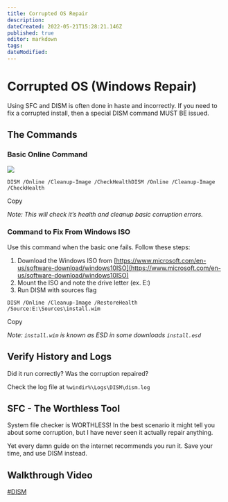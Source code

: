 ```yaml
---
title: Corrupted OS Repair
description: 
dateCreated: 2022-05-21T15:28:21.146Z
published: true
editor: markdown
tags: 
dateModified: 
---
```

# Corrupted OS (Windows Repair)

Using SFC and DISM is often done in haste and incorrectly. If you need to fix a corrupted install, then a special DISM command MUST BE issued.

## The Commands

### Basic Online Command

![](https://d33wubrfki0l68.cloudfront.net/861a44aa4ed43e664d6ea626eeefda449bd2d2ac/73bc0/images/2022/fix-corrupt-windows-install/dism-normal.png)

```fallback
DISM /Online /Cleanup-Image /CheckHealthDISM /Online /Cleanup-Image /CheckHealth
```

Copy

_Note: This will check it’s health and cleanup basic corruption errors._

### Command to Fix From Windows ISO

Use this command when the basic one fails. Follow these steps:

1.  Download the Windows ISO from [https://www.microsoft.com/en-us/software-download/windows10ISO](https://www.microsoft.com/en-us/software-download/windows10ISO)
2.  Mount the ISO and note the drive letter (ex. E:)
3.  Run DISM with sources flag

```fallback
DISM /Online /Cleanup-Image /RestoreHealth /Source:E:\Sources\install.wim
```

Copy

_Note: `install.wim` is known as ESD in some downloads `install.esd`_

## Verify History and Logs

Did it run correctly? Was the corruption repaired?

Check the log file at `%windir%\Logs\DISM\dism.log`

## SFC - The Worthless Tool

System file checker is WORTHLESS! In the best scenario it might tell you about some corruption, but I have never seen it actually repair anything.

Yet every damn guide on the internet recommends you run it. Save your time, and use DISM instead.

## Walkthrough Video

[#DISM](https://christitus.com/tags/dism)